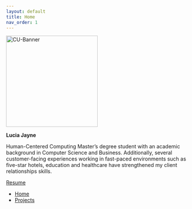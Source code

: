 ```yaml
---
layout: default
title: Home
nav_order: 1
---
```


<img src='https://www.colorado.edu/profiles/express/themes/ucb/images/cu-boulder-logo-text-black.svg' width='250' alt='CU-Banner'>

**Lucia Jayne**

Human-Centered Computing Master’s degree student with an academic background in Computer Science and Business. Additionally, several customer-facing experiences working in fast-paced environments such as five-star hotels, education and healthcare have strengthened my client relationships skills.

[Resume](content/resume.pdf)

- [Home](index)
- [Projects](03-projects)
